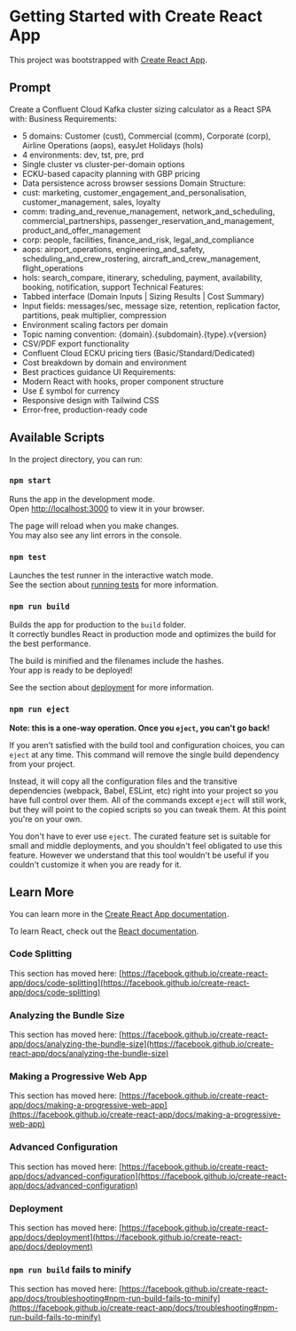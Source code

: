 # Getting Started with Create React App

This project was bootstrapped with [Create React App](https://github.com/facebook/create-react-app).

## Prompt

Create a Confluent Cloud Kafka cluster sizing calculator as a React SPA with:
Business Requirements:
* 5 domains: Customer (cust), Commercial (comm), Corporate (corp), Airline Operations (aops), easyJet Holidays (hols)
* 4 environments: dev, tst, pre, prd
* Single cluster vs cluster-per-domain options
* ECKU-based capacity planning with GBP pricing
* Data persistence across browser sessions
Domain Structure:
* cust: marketing, customer_engagement_and_personalisation, customer_management, sales, loyalty
* comm: trading_and_revenue_management, network_and_scheduling, commercial_partnerships, passenger_reservation_and_management, product_and_offer_management
* corp: people, facilities, finance_and_risk, legal_and_compliance
* aops: airport_operations, engineering_and_safety, scheduling_and_crew_rostering, aircraft_and_crew_management, flight_operations
* hols: search_compare, itinerary, scheduling, payment, availability, booking, notification, support
Technical Features:
* Tabbed interface (Domain Inputs | Sizing Results | Cost Summary)
* Input fields: messages/sec, message size, retention, replication factor, partitions, peak multiplier, compression
* Environment scaling factors per domain
* Topic naming convention: {domain}.{subdomain}.{type}.v{version}
* CSV/PDF export functionality
* Confluent Cloud ECKU pricing tiers (Basic/Standard/Dedicated)
* Cost breakdown by domain and environment
* Best practices guidance
UI Requirements:
* Modern React with hooks, proper component structure
* Use £ symbol for currency
* Responsive design with Tailwind CSS
* Error-free, production-ready code


## Available Scripts

In the project directory, you can run:

### `npm start`

Runs the app in the development mode.\
Open [http://localhost:3000](http://localhost:3000) to view it in your browser.

The page will reload when you make changes.\
You may also see any lint errors in the console.

### `npm test`

Launches the test runner in the interactive watch mode.\
See the section about [running tests](https://facebook.github.io/create-react-app/docs/running-tests) for more information.

### `npm run build`

Builds the app for production to the `build` folder.\
It correctly bundles React in production mode and optimizes the build for the best performance.

The build is minified and the filenames include the hashes.\
Your app is ready to be deployed!

See the section about [deployment](https://facebook.github.io/create-react-app/docs/deployment) for more information.

### `npm run eject`

**Note: this is a one-way operation. Once you `eject`, you can't go back!**

If you aren't satisfied with the build tool and configuration choices, you can `eject` at any time. This command will remove the single build dependency from your project.

Instead, it will copy all the configuration files and the transitive dependencies (webpack, Babel, ESLint, etc) right into your project so you have full control over them. All of the commands except `eject` will still work, but they will point to the copied scripts so you can tweak them. At this point you're on your own.

You don't have to ever use `eject`. The curated feature set is suitable for small and middle deployments, and you shouldn't feel obligated to use this feature. However we understand that this tool wouldn't be useful if you couldn't customize it when you are ready for it.

## Learn More

You can learn more in the [Create React App documentation](https://facebook.github.io/create-react-app/docs/getting-started).

To learn React, check out the [React documentation](https://reactjs.org/).

### Code Splitting

This section has moved here: [https://facebook.github.io/create-react-app/docs/code-splitting](https://facebook.github.io/create-react-app/docs/code-splitting)

### Analyzing the Bundle Size

This section has moved here: [https://facebook.github.io/create-react-app/docs/analyzing-the-bundle-size](https://facebook.github.io/create-react-app/docs/analyzing-the-bundle-size)

### Making a Progressive Web App

This section has moved here: [https://facebook.github.io/create-react-app/docs/making-a-progressive-web-app](https://facebook.github.io/create-react-app/docs/making-a-progressive-web-app)

### Advanced Configuration

This section has moved here: [https://facebook.github.io/create-react-app/docs/advanced-configuration](https://facebook.github.io/create-react-app/docs/advanced-configuration)

### Deployment

This section has moved here: [https://facebook.github.io/create-react-app/docs/deployment](https://facebook.github.io/create-react-app/docs/deployment)

### `npm run build` fails to minify

This section has moved here: [https://facebook.github.io/create-react-app/docs/troubleshooting#npm-run-build-fails-to-minify](https://facebook.github.io/create-react-app/docs/troubleshooting#npm-run-build-fails-to-minify)
